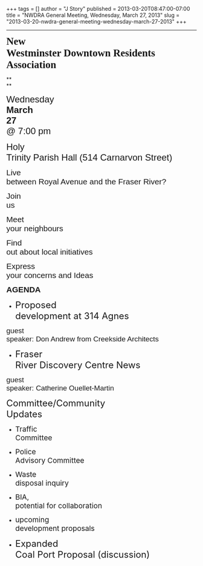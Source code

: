 +++
tags = []
author = "J Story"
published = 2013-03-20T08:47:00-07:00
title = "NWDRA General Meeting, Wednesday, March 27, 2013"
slug = "2013-03-20-nwdra-general-meeting-wednesday-march-27-2013"
+++
****  

**<span
style="font-family: Calibri; font-size: 27px; font-weight: bold; vertical-align: baseline; white-space: pre-wrap;">New
Westminster Downtown Residents Association</span>**

**  
<span
style="font-family: Calibri; font-size: 27px; font-weight: bold; vertical-align: baseline; white-space: pre-wrap;"></span>**

<span
style="font-family: Arial; font-size: 24px; vertical-align: baseline; white-space: pre-wrap;">Wednesday
</span><span
style="font-family: Arial; font-size: 24px; font-weight: bold; vertical-align: baseline; white-space: pre-wrap;">March
27</span><span
style="font-family: Arial; font-size: 24px; vertical-align: baseline; white-space: pre-wrap;">
@ 7:00 pm</span>

<span
style="font-family: Arial; font-size: 24px; vertical-align: baseline; white-space: pre-wrap;">Holy
Trinity Parish Hall (514 Carnarvon Street)</span>

  
<span
style="font-family: Arial; font-size: 24px; vertical-align: baseline; white-space: pre-wrap;"></span>

<span
style="font-family: Arial; font-size: 21px; vertical-align: baseline; white-space: pre-wrap;">Live
between Royal Avenue and the Fraser River?</span>

  
<span
style="font-family: Arial; font-size: 21px; vertical-align: baseline; white-space: pre-wrap;"></span>

<span
style="font-family: Arial; font-size: 21px; vertical-align: baseline; white-space: pre-wrap;">Join
us</span>

<span
style="font-family: Arial; font-size: 21px; vertical-align: baseline; white-space: pre-wrap;">Meet
your neighbours</span>

<span
style="font-family: Arial; font-size: 21px; vertical-align: baseline; white-space: pre-wrap;">Find
out about local initiatives</span>

<span
style="font-family: Arial; font-size: 21px; vertical-align: baseline; white-space: pre-wrap;">Express
your concerns and Ideas</span>

  
<span
style="font-family: Arial; font-size: 21px; vertical-align: baseline; white-space: pre-wrap;"></span>

<span
style="font-family: Arial; font-size: 21px; font-weight: bold; vertical-align: baseline; white-space: pre-wrap;">AGENDA</span>

  
<span
style="font-family: Arial; font-size: 21px; font-weight: bold; vertical-align: baseline; white-space: pre-wrap;"></span>  

-   <span
    style="font-size: 24px; vertical-align: baseline; white-space: pre-wrap;">Proposed
    development at 314 Agnes </span>

<span
style="font-family: Arial; font-size: 19px; vertical-align: baseline; white-space: pre-wrap;">guest
speaker: Don Andrew from Creekside Architects</span>

  
<span
style="font-family: Arial; font-size: 12px; vertical-align: baseline; white-space: pre-wrap;"></span>  

-   <span
    style="font-size: 24px; vertical-align: baseline; white-space: pre-wrap;">Fraser
    River Discovery Centre News</span>

<span
style="font-family: Arial; font-size: 19px; vertical-align: baseline; white-space: pre-wrap;">guest
speaker: Catherine Ouellet-Martin</span>

  
<span
style="font-family: Arial; font-size: 12px; vertical-align: baseline; white-space: pre-wrap;"></span>  

<span
style="font-size: 24px; vertical-align: baseline; white-space: pre-wrap;">Committee/Community
Updates</span>

-   <span
    style="font-size: 19px; vertical-align: baseline; white-space: pre-wrap;">Traffic
    Committee</span>

-   <span
    style="font-size: 19px; vertical-align: baseline; white-space: pre-wrap;">Police
    Advisory Committee</span>

-   <span
    style="font-size: 19px; vertical-align: baseline; white-space: pre-wrap;">Waste
    disposal inquiry</span>

-   <span
    style="font-size: 19px; vertical-align: baseline; white-space: pre-wrap;">BIA,
    potential for collaboration</span>

-   <span
    style="font-size: 19px; vertical-align: baseline; white-space: pre-wrap;">upcoming
    development proposals</span>

  
<span
style="font-family: Arial; font-size: 12px; vertical-align: baseline; white-space: pre-wrap;"></span>  

-   <span
    style="font-size: 24px; vertical-align: baseline; white-space: pre-wrap;">Expanded
    Coal Port Proposal (discussion)</span><span
    style="vertical-align: baseline; white-space: pre-wrap;"></span>

    <span
    style="font-size: 24px; vertical-align: baseline; white-space: pre-wrap;">  
    </span>
